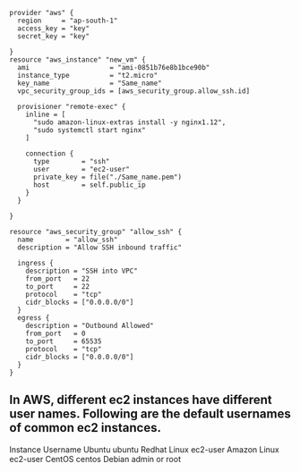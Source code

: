 
~~~
provider "aws" {
  region     = "ap-south-1"
  access_key = "key"
  secret_key = "key"

}
resource "aws_instance" "new_vm" {
  ami                    = "ami-0851b76e8b1bce90b"
  instance_type          = "t2.micro"
  key_name               = "Same_name"
  vpc_security_group_ids = [aws_security_group.allow_ssh.id]

  provisioner "remote-exec" {
    inline = [
      "sudo amazon-linux-extras install -y nginx1.12",
      "sudo systemctl start nginx"
    ]

    connection {
      type        = "ssh"
      user        = "ec2-user"
      private_key = file("./Same_name.pem")
      host        = self.public_ip
    }
  }

}

resource "aws_security_group" "allow_ssh" {
  name        = "allow_ssh"
  description = "Allow SSH inbound traffic"

  ingress {
    description = "SSH into VPC"
    from_port   = 22
    to_port     = 22
    protocol    = "tcp"
    cidr_blocks = ["0.0.0.0/0"]
  }
  egress {
    description = "Outbound Allowed"
    from_port   = 0
    to_port     = 65535
    protocol    = "tcp"
    cidr_blocks = ["0.0.0.0/0"]
  }
}

~~~
## In AWS, different ec2 instances have different user names. Following are the default usernames of common ec2 instances.
Instance	Username
Ubuntu	ubuntu
Redhat Linux	ec2-user
Amazon Linux	ec2-user
CentOS	centos
Debian	admin or root


